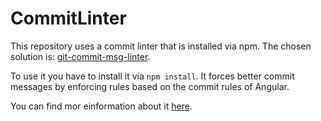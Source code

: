 # CommitLinter

This repository uses a commit linter that is installed via npm.
The chosen solution is: [git-commit-msg-linter](https://www.npmjs.com/package/git-commit-msg-linter).

To use it you have to install it via `npm install`.
It forces better commit messages by enforcing rules based on the commit rules of Angular.

You can find mor einformation about it [here](https://github.com/angular/angular/blob/master/CONTRIBUTING.md#-commit-message-format).